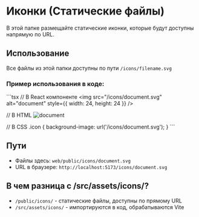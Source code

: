 # Иконки (Статические файлы)

В этой папке размещайте статические иконки, которые будут доступны напрямую по URL.

## Использование

Все файлы из этой папки доступны по пути `/icons/filename.svg`

### Пример использования в коде:

\`\`\`tsx
// В React компоненте
<img src="/icons/document.svg" alt="document" style={{ width: 24, height: 24 }} />

// В HTML
<img src="/icons/document.svg" alt="document" />

// В CSS
.icon {
  background-image: url('/icons/document.svg');
}
\`\`\`

## Пути

- Файлы здесь: `web/public/icons/document.svg`
- URL в браузере: `http://localhost:5173/icons/document.svg`

## В чем разница с /src/assets/icons/?

- `/public/icons/` - статические файлы, доступны по прямому URL
- `/src/assets/icons/` - импортируются в код, обрабатываются Vite

